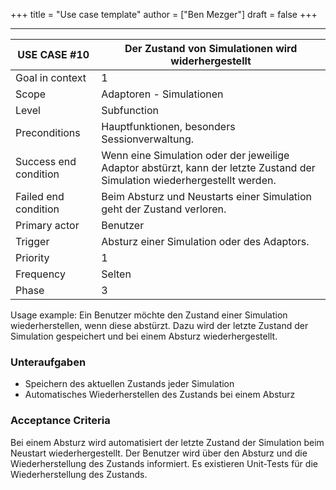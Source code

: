 +++
title = "Use case template"
author = ["Ben Mezger"]
draft = false
+++

---

| USE CASE **#10**      | Der Zustand von Simulationen wird widerhergestellt                                                                         |
|-----------------------|----------------------------------------------------------------------------------------------------------------------------|
| Goal in context       | 1                                                                                                                          |
| Scope                 | Adaptoren - Simulationen                                                                                                   |
| Level                 | Subfunction                                                                                                                |
| Preconditions         | Hauptfunktionen, besonders Sessionverwaltung.                                                                              |
| Success end condition | Wenn eine Simulation oder der jeweilige Adaptor abstürzt, kann der letzte Zustand der Simulation wiederhergestellt werden. |
| Failed end condition  | Beim Absturz und Neustarts einer Simulation geht der Zustand verloren.                                                     |
| Primary actor         | Benutzer                                                                                                                   |
| Trigger               | Absturz einer Simulation oder des Adaptors.                                                                                |
| Priority              | 1                                                                                                                          |
| Frequency             | Selten                                                                                                                     |
| Phase                 | 3                                                                                                                          |

Usage example: Ein Benutzer möchte den Zustand einer Simulation wiederherstellen, wenn diese abstürzt. 
Dazu wird der letzte Zustand der Simulation gespeichert und bei einem Absturz wiederhergestellt.

### Unteraufgaben
- Speichern des aktuellen Zustands jeder Simulation
- Automatisches Wiederherstellen des Zustands bei einem Absturz

### Acceptance Criteria
Bei einem Absturz wird automatisiert der letzte Zustand der Simulation beim Neustart wiederhergestellt.
Der Benutzer wird über den Absturz und die Wiederherstellung des Zustands informiert.
Es existieren Unit-Tests für die Wiederherstellung des Zustands.

